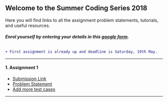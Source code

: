 ## Welcome to the Summer Coding Series 2018

Here you will find links to all the assignment problem statements, tutorials, and useful resources. 

#### *Enrol yourself by entering your details in this [google form](https://docs.google.com/forms/d/1shb0PzRszrF47j31K58COCwauy6kpRwvwdu4eZU32Eg/edit#responses).*

```diff

+ First assignment is already up and deadline is Saturday, 19th May.

```

-----------------

#### 1. Assignment 1
  - [Submission Link](https://drive.google.com/drive/folders/1o8IOsJCed_4aiN9YR8jQdKtmLz-ZP-Ko) 
  - [Problem Statement](https://github.com/regstrtn/summer-coding/tree/master/a1)
  - [Add more test cases](https://github.com/regstrtn/summer-coding/tree/master/instructions/git.md)

----------------

